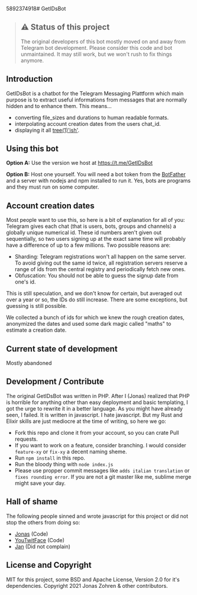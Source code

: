 5892374918# GetIDsBot

> ## ⚠️ Status of this project
>
> The original developers of this bot mostly moved on and away from Telegram bot development. Please consider this code and bot unmaintained. It may still work, but we won't rush to fix things anymore.

## Introduction

GetIDsBot is a chatbot for the Telegram Messaging Plattform which main purpose
is to extract useful informations from messages that are normally hidden and
to enhance them. This means...

- converting file_sizes and durations to human readable formats.
- interpolating account creation dates from the users chat_id.
- displaying it all [tree(1)'ish'](<https://en.wikipedia.org/wiki/Tree_(command)>).

## Using this bot

**Option A:** Use the version we host at https://t.me/GetIDsBot

**Option B:** Host one yourself. You will need a bot token from the
[BotFather](https://t.me/botfather) and a server with nodejs and npm installed
to run it. Yes, bots are programs and they must run on some computer.

## Account creation dates

Most people want to use this, so here is a bit of explanation for all of you:
Telegram gives each chat (that is users, bots, groups and channels) a globally
unique numerical id. These id numbers aren't given out sequentially, so two users
signing up at the exact same time will probably have a difference of up to a few
millions. Two possible reasons are:

- Sharding: Telegram registrations won't all happen on the same server. To avoid
  giving out the same id twice, all registration servers reserve a range of ids
  from the central registry and periodically fetch new ones.
- Obfuscation: You should not be able to guess the signup date from one's id.

This is still speculation, and we don't know for certain, but averaged out over
a year or so, the IDs do still increase. There are some exceptions, but guessing
is still possible.

We collected a bunch of ids for which we knew the rough creation dates, anonymized
the dates and used some dark magic called "maths" to estimate a creation date.

## Current state of development

Mostly abandoned

## Development / Contribute

The original GetIDsBot was written in PHP. After I (Jonas) realized that PHP is
horrible for anything other than easy deployment and basic templating, I got the
urge to rewrite it in a better language. As you might have already seen, I failed.
It is written in javascript. I hate javascript. But my Rust and Elixir skills are
just mediocre at the time of writing, so here we go:

- Fork this repo and clone it from your account, so you can crate Pull requests.
- If you want to work on a feature, consider branching. I would consider `feature-xy`
  or `fix-xy` a decent naming sheme.
- Run `npm install` in this repo.
- Run the bloody thing with `node index.js`
- Please use propper commit messages like `adds italian translation` or `fixes rounding error`. If you are not a git master like me, sublime merge might save your day.

## Hall of shame

The following people sinned and wrote javascript for this project or did not stop
the others from doing so:

- [Jonas](https://github.com/jfowl) (Code)
- [YouTwitFace](https://github.com/YouTwitFace) (Code)
- [Jan](https://github.com/browny99) (Did not complain)

## License and Copyright

MIT for this project, some BSD and Apache License, Version 2.0 for it's dependencies.
Copyright 2021 Jonas Zohren & other contributors.
